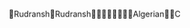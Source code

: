 Rudransh                                              R u d r a n s h                                                         A l g e r i a n       C 